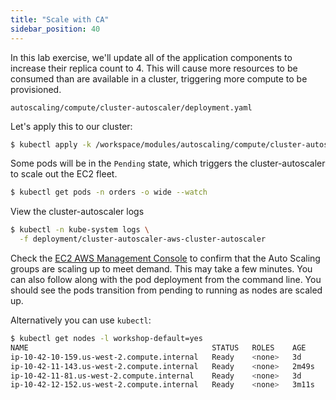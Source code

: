 ```yaml
---
title: "Scale with CA"
sidebar_position: 40
---
```


In this lab exercise, we'll update all of the application components to increase their replica count to 4. This will cause more resources to be consumed than are available in a cluster, triggering more compute to be provisioned.

```file
autoscaling/compute/cluster-autoscaler/deployment.yaml
```

Let's apply this to our cluster:

```bash hook=ca-pod-scaleout timeout=180
$ kubectl apply -k /workspace/modules/autoscaling/compute/cluster-autoscaler
```

Some pods will be in the `Pending` state, which triggers the cluster-autoscaler to scale out the EC2 fleet.

```bash test=false
$ kubectl get pods -n orders -o wide --watch
```

View the cluster-autoscaler logs

```bash test=false
$ kubectl -n kube-system logs \
  -f deployment/cluster-autoscaler-aws-cluster-autoscaler
```

Check the [EC2 AWS Management Console](https://console.aws.amazon.com/ec2/home?#Instances:sort=instanceId) to confirm that the Auto Scaling groups are scaling up to meet demand. This may take a few minutes. You can also follow along with the pod deployment from the command line. You should see the pods transition from pending to running as nodes are scaled up.

Alternatively you can use `kubectl`:

```bash
$ kubectl get nodes -l workshop-default=yes
NAME                                         STATUS   ROLES    AGE     VERSION
ip-10-42-10-159.us-west-2.compute.internal   Ready    <none>   3d      v1.23.9-eks-ba74326
ip-10-42-11-143.us-west-2.compute.internal   Ready    <none>   2m49s   v1.23.9-eks-ba74326
ip-10-42-11-81.us-west-2.compute.internal    Ready    <none>   3d      v1.23.9-eks-ba74326
ip-10-42-12-152.us-west-2.compute.internal   Ready    <none>   3m11s   v1.23.9-eks-ba74326
```
